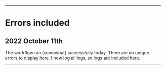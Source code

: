 
***

# Errors included

## 2022 October 11th

The workflow ran (somewhat) successfully today. There are no unique errors to display here. I now log all logs, so logs are included here.

***
